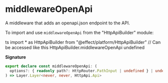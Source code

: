 # middlewareOpenApi

A middleware that adds an openapi.json endpoint to the API.

To import and use `middlewareOpenApi` from the "HttpApiBuilder" module:

ts
import \* as HttpApiBuilder from "@effect/platform/HttpApiBuilder"
// Can be accessed like this
HttpApiBuilder.middlewareOpenApi
undefined

**Signature**

```ts
export declare const middlewareOpenApi: (
  options?: { readonly path?: HttpRouter.PathInput | undefined } | undefined
) => Layer.Layer<never, never, HttpApi.Api>
```
